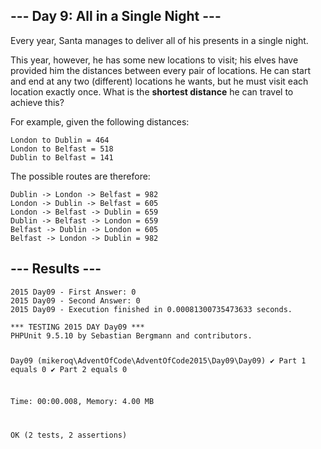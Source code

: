 <article class="day-desc"><h2>--- Day 9: All in a Single Night ---</h2><p>Every year, Santa manages to deliver all of his presents in a single night.</p>
<p>This year, however, he has some <span title="Bonus points if you recognize all of the locations.">new locations</span> to visit; his elves have provided him the distances between every pair of locations.  He can start and end at any two (different) locations he wants, but he must visit each location exactly once.  What is the <b>shortest distance</b> he can travel to achieve this?</p>
<p>For example, given the following distances:</p>
<pre><code>London to Dublin = 464
London to Belfast = 518
Dublin to Belfast = 141
</code></pre>
<p>The possible routes are therefore:</p>
<pre><code>Dublin -&gt; London -&gt; Belfast = 982
London -&gt; Dublin -&gt; Belfast = 605
London -&gt; Belfast -&gt; Dublin = 659
Dublin -&gt; Belfast -&gt; London = 659
Belfast -&gt; Dublin -&gt; London = 605
Belfast -&gt; London -&gt; Dublin = 982
</code></pre>


</article>

<form method="post" action="9/answer"><input type="hidden" name="level" value="1"></form>
<h2>--- Results ---</h2>
<pre><code>2015 Day09 - First Answer: 0
2015 Day09 - Second Answer: 0
2015 Day09 - Execution finished in 0.00081300735473633 seconds.
</code></pre>
<pre><code>*** TESTING 2015 DAY Day09 ***
PHPUnit 9.5.10 by Sebastian Bergmann and contributors.

Day09 (mikeroq\AdventOfCode\AdventOfCode2015\Day09\Day09)
 ✔ Part 1 equals 0
 ✔ Part 2 equals 0

Time: 00:00.008, Memory: 4.00 MB

OK (2 tests, 2 assertions)
</code></pre>